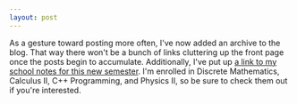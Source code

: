 ```yaml
---
layout: post
---
```


As a gesture toward posting more often, I've now added an archive to the blog. That way there won't be a bunch of links
cluttering up the front page once the posts begin to accumulate. Additionally, I've put up
[a link to my school notes for this new semester](https://www.evernote.com/pub/bas1/2012fall). I'm enrolled in Discrete
Mathematics, Calculus II, C++ Programming, and Physics II, so be sure to check them out if you're interested.
